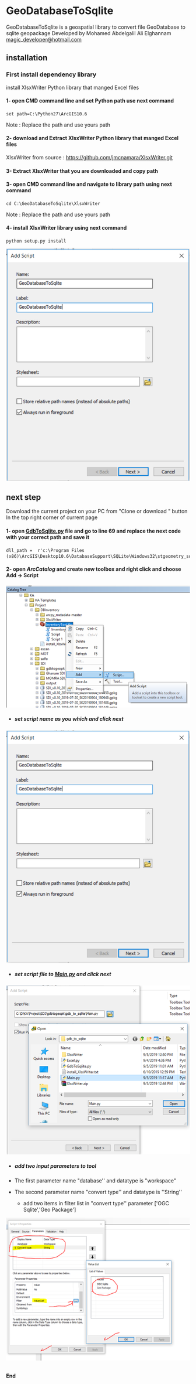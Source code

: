 
# GeoDatabaseToSqlite

GeoDatabaseToSqlite is a geospatial library to convert file GeoDatabase to sqlite geopackage
Developed by Mohamed Abdelgalil Ali Elghannam <magic_developer@hotmail.com>

## installation 
### First install dependency library 
install XlsxWriter Python library that manged Excel files

#### 1- open CMD command line and set Python path use next command
    set path=C:\Python27\ArcGIS10.6
Note : Replace the path and use yours path 
    
#### 2- download  and Extract  XlsxWriter Python library that manged Excel files 
XlsxWriter  from source  : https://github.com/jmcnamara/XlsxWriter.git
#### 3- Extract XlsxWriter  that you are downloaded and copy path
#### 3- open CMD command line and navigate to library path using next command
    cd C:\GeoDatabaseToSqlite\XlsxWriter
 Note : Replace the path and use yours path
 
#### 4- install  XlsxWriter  library  using next command
    python setup.py install
  
  ![Congratulations you are now finished installing the library](https://github.com/magicdeveloper/GeoDatabaseToSqlite/blob/master/pic/addscript1.PNG)
## next step
Download the current project on your PC from "Clone or download " button In the top right corner of current page

#### 1- open [GdbToSqlite.py](https://github.com/magicdeveloper/GeoDatabaseToSqlite/blob/master/GdbToSqlite.py) file and go to line 69 and replace the next code with your correct path and save it
    dll_path =  r'c:\Program Files (x86)\ArcGIS\Desktop10.6\DatabaseSupport\SQLite\Windows32\stgeometry_sqlite.dll'
#### 2- open _ArcCatalog_ and create new toolbox and right click and choose Add -> Script
![enter image description here](https://github.com/magicdeveloper/GeoDatabaseToSqlite/blob/master/pic/addscript.PNG)
 - ##### set script name as you which and  click  next 
![enter image description here](https://github.com/magicdeveloper/GeoDatabaseToSqlite/blob/master/pic/addscript1.PNG)
 - ##### set script file to [Main.py](https://github.com/magicdeveloper/GeoDatabaseToSqlite/blob/master/Main.py) and  click  next 
 ![enter image description here](https://github.com/magicdeveloper/GeoDatabaseToSqlite/blob/master/pic/addscript2.PNG)
-  ##### add two input parameters to tool

- The first parameter name "database'' and datatype is "workspace"

- The second parameter name "convert type'' and datatype is ''String''

   - add two items in filter list in "convert type'' parameter ['OGC Sqlite','Geo Package']

![like this](https://github.com/magicdeveloper/GeoDatabaseToSqlite/blob/master/pic/parameters.PNG)

##
**End**

